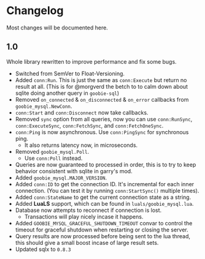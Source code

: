# Changelog

Most changes will be documented here.

## 1.0

Whole library rewritten to improve performance and fix some bugs.

- Switched from SemVer to Float-Versioning.
- Added `conn:Run`. This is just the same as `conn:Execute` but return no result at all. (This is for @morgverd the betch to to calm down about sqlite doing another query in `goobie-sql`)
- Removed `on_connected` & `on_disconnected` & `on_error` callbacks from `goobie_mysql.NewConn`.
- `conn:Start` and `conn:Disconnect` now take callbacks.
- Removed `sync` option from all queries, now you can use `conn:RunSync`, `conn:ExecuteSync`, `conn:FetchSync`, and `conn:FetchOneSync`.
- `conn:Ping` is now asynchronous. Use `conn:PingSync` for synchronous ping.
  - It also returns latency now, in microseconds.
- Removed `goobie_mysql.Poll`.
  - Use `conn:Poll` instead.
- Queries are now guaranteed to processed in order, this is to try to keep behavior consistent with sqlite in garry's mod.
- Added `goobie_mysql.MAJOR_VERSION`.
- Added `conn:ID` to get the connection ID. It's incremental for each inner connection. (You can test it by running `conn:StartSync()` multiple times).
- Added `conn:StateName` to get the current connection state as a string.
- Added **LuaLS** support, which can be found in `luals/goobie_mysql.lua`.
- Database now attempts to reconnect if connection is lost.
  - Transactions will play nicely incase it happens.
- Added `GOOBIE_MYSQL_GRACEFUL_SHUTDOWN_TIMEOUT` convar to control the timeout for graceful shutdown when restarting or closing the server.
- Query results are now processed before being sent to the lua thread, this should give a small boost incase of large result sets.
- Updated sqlx to `0.8.3`
